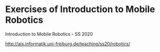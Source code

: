 # Exercises of Introduction to Mobile Robotics

Introduction to Mobile Robotics - SS 2020

http://ais.informatik.uni-freiburg.de/teaching/ss20/robotics/

